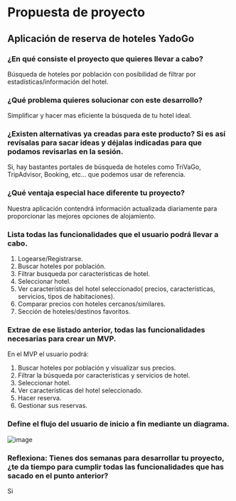 # Propuesta de proyecto

## Aplicación de reserva de hoteles YadoGo

### ¿En qué consiste el proyecto que quieres llevar a cabo?

Búsqueda de hoteles por población con posibilidad de filtrar por estadísticas/información del hotel.

### ¿Qué problema quieres solucionar con este desarrollo?

Simplificar y hacer mas eficiente la búsqueda de tu hotel ideal.

### ¿Existen alternativas ya creadas para este producto? Si es así revísalas para sacar ideas y déjalas indicadas para que podamos revisarlas en la sesión.

Si, hay bastantes portales de búsqueda de hoteles como TriVaGo, TripAdvisor, Booking, etc... que podemos usar de referencia.

### ¿Qué ventaja especial hace diferente tu proyecto?

Nuestra aplicación contendrá información actualizada diariamente para proporcionar las mejores opciones de alojamiento.

### Lista todas las funcionalidades que el usuario podrá llevar a cabo.

1. Logearse/Registrarse.
2. Buscar hoteles por población.
3. Filtrar busqueda por características de hotel.
4. Seleccionar hotel.
5. Ver características del hotel seleccionado( precios, características, servicios, tipos de habitaciones).
6. Comparar precios con hoteles cercanos/similares.
7. Sección de hoteles/destinos favoritos.

### Extrae de ese listado anterior, todas las funcionalidades necesarias para crear un MVP.

En el MVP el usuario podrá:

1. Buscar hoteles por población y visualizar sus precios.
2. Filtrar la búsqueda por características y servicios de hotel.
3. Seleccionar hotel.
4. Ver características del hotel seleccionado.
5. Hacer reserva.
6. Gestionar sus reservas.

### Define el flujo del usuario de inicio a fin mediante un diagrama.

![image](https://github.com/GitJanPlata/jpg-fe-gc-proyecto-final-planteamiento/assets/96839905/50dbe407-730d-479c-b3dd-504550489dae)


### Reflexiona: Tienes dos semanas para desarrollar tu proyecto, ¿te da tiempo para cumplir todas las funcionalidades que has sacado en el punto anterior?

Si
